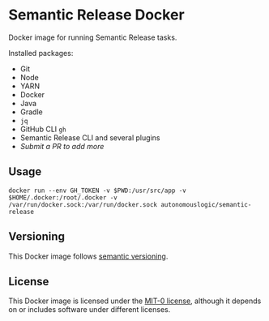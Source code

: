 # Semantic Release Docker
Docker image for running Semantic Release tasks.

Installed packages:
* Git
* Node
* YARN
* Docker
* Java
* Gradle
* `jq`
* GitHub CLI `gh`
* Semantic Release CLI and several plugins
* _Submit a PR to add more_

## Usage
```shell
docker run --env GH_TOKEN -v $PWD:/usr/src/app -v $HOME/.docker:/root/.docker -v /var/run/docker.sock:/var/run/docker.sock autonomouslogic/semantic-release
```

## Versioning
This Docker image follows [semantic versioning](https://semver.org/).

## License
This Docker image is licensed under the [MIT-0 license](https://spdx.org/licenses/MIT-0.html),
although it depends on or includes software under different licenses.
